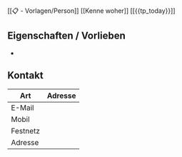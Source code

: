 [[📋 - Vorlagen/Person]] [[Kenne woher]] [[{{tp_today}}]]

## Eigenschaften / Vorlieben

- 

## 	Kontakt

| Art      | Adresse |
| -------- | ------- |
| E-Mail   |         |
| Mobil    |         |
| Festnetz |         |
| Adresse  |         |
